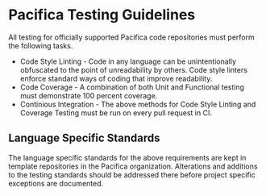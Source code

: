 # Pacifica Testing Guidelines

All testing for officially supported Pacifica code repositories
must perform the following tasks.

 * Code Style Linting - Code in any language can be unintentionally
   obfuscated to the point of unreadability by others. Code style 
   linters enforce standard ways of coding that improve readability.
 * Code Coverage - A combination of both Unit and Functional testing
   must demonstrate 100 percent coverage.
 * Continious Integration - The above methods for Code Style Linting
   and Coverage Testing must be run on every pull request in CI.

## Language Specific Standards

The language specific standards for the above requirements are kept
in template repositories in the Pacifica organization. Alterations
and additions to the testing standards should be addressed there
before project specific exceptions are documented.

